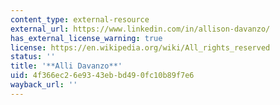 ```yaml
---
content_type: external-resource
external_url: https://www.linkedin.com/in/allison-davanzo/
has_external_license_warning: true
license: https://en.wikipedia.org/wiki/All_rights_reserved
status: ''
title: '**Alli Davanzo**'
uid: 4f366ec2-6e93-43eb-bd49-0fc10b89f7e6
wayback_url: ''
---
```

